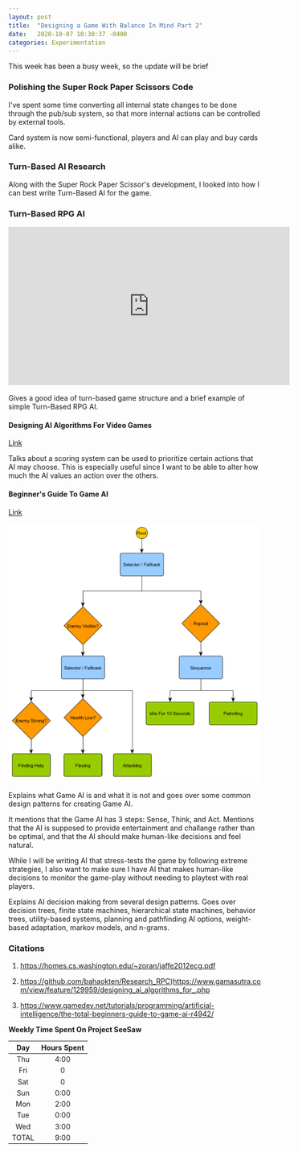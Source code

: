 ```yaml
---
layout: post
title:  "Designing a Game With Balance In Mind Part 2"
date:   2020-10-07 10:30:37 -0400
categories: Experimentation
---
```


This week has been a busy week, so the update will be brief

### Polishing the Super Rock Paper Scissors Code

I've spent some time converting all internal state changes to be done through the pub/sub system, so that more internal actions can be controlled by external tools.

Card system is now semi-functional, players and AI can play and buy cards alike.

### Turn-Based AI Research

Along with the Super Rock Paper Scissor's development, I looked into how I can best write Turn-Based AI for the game.

### Turn-Based RPG AI

<iframe width="560" height="315" src="https://www.youtube.com/embed/B8f16Iew8DY" frameborder="0" allow="accelerometer; autoplay; clipboard-write; encrypted-media; gyroscope; picture-in-picture" allowfullscreen></iframe>

Gives a good idea of turn-based game structure and a brief example of simple Turn-Based RPG AI.

#### Designing AI Algorithms For Video Games

[Link](https://www.gamasutra.com/view/feature/129959/designing_ai_algorithms_for_.php)

Talks about a scoring system can be used to prioritize certain actions that AI may choose. This is especially useful since I want to be able to alter how much the AI values an action over the others.  

#### Beginner's Guide To Game AI

[Link](https://www.gamedev.net/tutorials/programming/artificial-intelligence/the-total-beginners-guide-to-game-ai-r4942/)

![m](/Resources/AIStates.PNG)

Explains what Game AI is and what it is not and goes over some common design patterns for creating Game AI.

It mentions that the Game AI has 3 steps: Sense, Think, and Act.
Mentions that the AI is supposed to provide entertainment and challange rather than be optimal, and that the AI should make human-like decisions and feel natural.

While I will be writing AI that stress-tests the game by following extreme strategies, I also want to make sure I have AI that makes human-like decisions to monitor the game-play without needing to playtest with real players.

Explains AI decision making from several design patterns. Goes over decision trees, finite state machines, hierarchical state machines, behavior trees, utility-based systems, planning and pathfinding AI options, weight-based adaptation, markov models, and n-grams.


### Citations

1) https://homes.cs.washington.edu/~zoran/jaffe2012ecg.pdf

2) https://github.com/bahaokten/Research_RPC)https://www.gamasutra.com/view/feature/129959/designing_ai_algorithms_for_.php

3) https://www.gamedev.net/tutorials/programming/artificial-intelligence/the-total-beginners-guide-to-game-ai-r4942/


**Weekly Time Spent On Project SeeSaw**

| Day  | Hours Spent |
|:-:|:-:|
| Thu | 4:00| 
| Fri | 0| 
| Sat | 0| 
| Sun | 0:00| 
| Mon | 2:00| 
| Tue | 0:00| 
| Wed | 3:00|
|TOTAL | 9:00| 